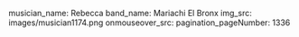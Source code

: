 musician_name: Rebecca
band_name: Mariachi El Bronx
img_src: images/musician1174.png
onmouseover_src: 
pagination_pageNumber: 1336